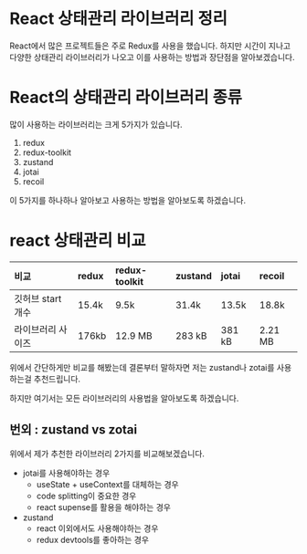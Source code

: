 # React 상태관리 라이브러리 정리
React에서 많은 프로젝트들은 주로 Redux를 사용을 했습니다.
하지만 시간이 지나고 다양한 상태관리 라이브러리가 나오고 이를 사용하는 방법과 장단점을 알아보겠습니다.
# React의 상태관리 라이브러리 종류
많이 사용하는 라이브러리는 크게 5가지가 있습니다.
1. redux
2. redux-toolkit
3. zustand
4. jotai
5. recoil

이 5가지를 하나하나 알아보고 사용하는 방법을 알아보도록 하겠습니다.

# react 상태관리 비교

|비교|redux|redux-toolkit|zustand|jotai|recoil|
|:---|:---|:---|:---|:---|:---|
|깃허브 start 개수|15.4k|9.5k|31.4k|13.5k|18.8k|
|라이브러리 사이즈|176kb|12.9 MB|283 kB|381 kB|2.21 MB|

위에서 간단하게만 비교를 해봤는데
결론부터 말하자면 저는 zustand나 zotai를 사용하는걸 추천드립니다.

하지만 여기서는 모든 라이브러리의 사용법을 알아보도록 하겠습니다.

## 번외 : zustand vs zotai
위에서 제가 추천한 라이브러리 2가지를 비교해보겠습니다.
- jotai를 사용해야하는 경우
  - useState + useContext를 대체하는 경우
  - code splitting이 중요한 경우
  - react supense를 활용을 해야하는 경우
- zustand
  - react 이외에서도 사용해야하는 경우
  - redux devtools를 좋아하는 경우


